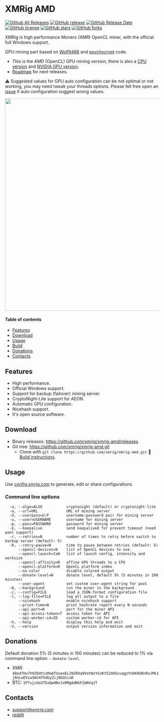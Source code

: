 # XMRig AMD
[![Github All Releases](https://img.shields.io/github/downloads/xmrig/xmrig-amd/total.svg)](https://github.com/xmrig/xmrig-amd/releases)
[![GitHub release](https://img.shields.io/github/release/xmrig/xmrig-amd/all.svg)](https://github.com/xmrig/xmrig-amd/releases)
[![GitHub Release Date](https://img.shields.io/github/release-date-pre/xmrig/xmrig-amd.svg)](https://github.com/xmrig/xmrig-amd/releases)
[![GitHub license](https://img.shields.io/github/license/xmrig/xmrig-amd.svg)](https://github.com/xmrig/xmrig-amd/blob/master/LICENSE)
[![GitHub stars](https://img.shields.io/github/stars/xmrig/xmrig-amd.svg)](https://github.com/xmrig/xmrig-amd/stargazers)
[![GitHub forks](https://img.shields.io/github/forks/xmrig/xmrig-amd.svg)](https://github.com/xmrig/xmrig-amd/network)

XMRig is high performance Monero (XMR) OpenCL miner, with the official full Windows support.

GPU mining part based on [Wolf9466](https://github.com/OhGodAPet) and [psychocrypt](https://github.com/psychocrypt) code.

* This is the AMD (OpenCL) GPU mining version, there is also a [CPU version](https://github.com/xmrig/xmrig) and [NVIDIA GPU version](https://github.com/xmrig/xmrig-nvidia).
* [Roadmap](https://github.com/xmrig/xmrig/issues/106) for next releases.

:warning: Suggested values for GPU auto configuration can be not optimal or not working, you may need tweak your threads options. Please fell free open an [issue](https://github.com/xmrig/xmrig-amd/issues) if auto configuration suggest wrong values.

<img src="https://i.imgur.com/TFncsi7.png" width="696" >

#### Table of contents
* [Features](#features)
* [Download](#download)
* [Usage](#usage)
* [Build](https://github.com/xmrig/xmrig-amd/wiki/Build)
* [Donations](#donations)
* [Contacts](#contacts)

## Features
* High performance.
* Official Windows support.
* Support for backup (failover) mining server.
* CryptoNight-Lite support for AEON.
* Automatic GPU configuration.
* Nicehash support.
* It's open source software.

## Download
* Binary releases: https://github.com/xmrig/xmrig-amd/releases
* Git tree: https://github.com/xmrig/xmrig-amd.git
  * Clone with `git clone https://github.com/xmrig/xmrig-amd.git`  :hammer: [Build instructions](https://github.com/xmrig/xmrig-amd/wiki/Build).

## Usage
Use [config.xmrig.com](https://config.xmrig.com/amd) to generate, edit or share configurations.

### Command line options
```
  -a, --algo=ALGO           cryptonight (default) or cryptonight-lite
  -o, --url=URL             URL of mining server
  -O, --userpass=U:P        username:password pair for mining server
  -u, --user=USERNAME       username for mining server
  -p, --pass=PASSWORD       password for mining server
  -k, --keepalive           send keepalived for prevent timeout (need pool support)
  -r, --retries=N           number of times to retry before switch to backup server (default: 5)
  -R, --retry-pause=N       time to pause between retries (default: 5)
      --opencl-devices=N    list of OpenCL devices to use.
      --opencl-launch=IxW   list of launch config, intensity and worksize
      --opencl-affinity=N   affine GPU threads to a CPU
      --opencl-platform=N   OpenCL platform index
      --no-color            disable colored output
      --donate-level=N      donate level, default 5% (5 minutes in 100 minutes)
      --user-agent          set custom user-agent string for pool
  -B, --background          run the miner in the background
  -c, --config=FILE         load a JSON-format configuration file
  -l, --log-file=FILE       log all output to a file
      --nicehash            enable nicehash support
      --print-time=N        print hashrate report every N seconds
      --api-port=N          port for the miner API
      --api-access-token=T  access token for API
      --api-worker-id=ID    custom worker-id for API
  -h, --help                display this help and exit
  -V, --version             output version information and exit
```

## Donations
Default donation 5% (5 minutes in 100 minutes) can be reduced to 1% via command line option `--donate-level`.

* XMR: `48edfHu7V9Z84YzzMa6fUueoELZ9ZRXq9VetWzYGzKt52XU5xvqgzYnDK9URnRoJMk1j8nLwEVsaSWJ4fhdUyZijBGUicoD`
* BTC: `1P7ujsXeX7GxQwHNnJsRMgAdNkFZmNVqJT`

## Contacts
* support@xmrig.com
* [reddit](https://www.reddit.com/user/XMRig/)

